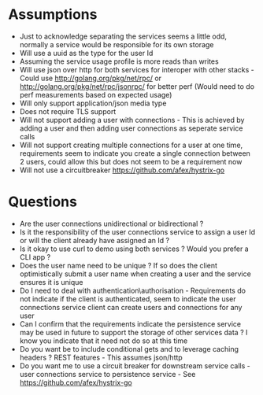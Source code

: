 # Assumptions
- Just to acknowledge separating the services seems a little odd, normally a service would be responsible for its own storage
- Will use a uuid as the type for the user Id
- Assuming the service usage profile is more reads than writes
- Will use json over http for both services for interoper with other stacks - Could use http://golang.org/pkg/net/rpc/ or http://golang.org/pkg/net/rpc/jsonrpc/ for better perf (Would need to do perf measurements based on expected usage)
- Will only support application/json media type
- Does not require TLS support
- Will not support adding a user with connections - This is achieved by adding a user and then adding user connections as seperate service calls
- Will not support creating multiple connections for a user at one time, requirements seem to indicate you create a single connection between 2 users, could allow this but does not seem to be a requirement now
- Will not use a circuitbreaker https://github.com/afex/hystrix-go


# Questions
- Are the user connections unidirectional or bidirectional ?
- Is it the responsibility of the user connections service to assign a user Id or will the client already have assigned an Id ?
- Is it okay to use curl to demo using both services ? Would you prefer a CLI app ?
- Does the user name need to be unique ? If so does the client optimistically submit a user name when creating a user and the service ensures it is unique
- Do I need to deal with authentication\authorisation - Requirements do not indicate if the client is authenticated, seem to indicate the user connections service client can create users and connections for any user
- Can I confirm that the requirements indicate the persistence service may be used in future to support the storage of other services data ? I know you indicate that it need not do so at this time
- Do you want be to include conditional gets and to leverage caching headers ? REST features - This assumes json/http
- Do you want me to use a circuit breaker for downstream service calls - user connections service to persistence service - See https://github.com/afex/hystrix-go
